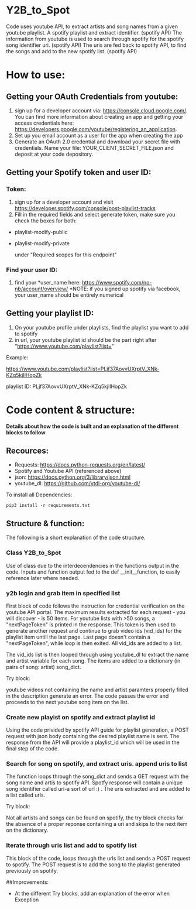 # Y2B_to_Spot 

Code uses youtube API, to extract artists and song names from a given youtube playlist. A spotify playlist and extract identifier. (spotify API) 
The information from youtube is used to search through spotify for the spotify song identifier uri. (spotify API)
The uris are fed back to spotify API, to find the songs and add to the new spotify list. (spotify API)

# How to use: 

## Getting your OAuth Credentials from youtube:

1. sign up for a developer account via:  https://console.cloud.google.com/. You can find more information about creating an app and getting your access credentials here: https://developers.google.com/youtube/registering_an_application. 
2. Set up you email account as a user for the app when creating the app
3. Generate an OAuth 2.0 credential and download your secret file with credentials. Name your file: YOUR_CLIENT_SECRET_FILE.json and deposit at your code depository. 

## Getting your Spotify token and user ID: 

### Token: 

1. sign up for a developer account and visit https://developer.spotify.com/console/post-playlist-tracks 
2. Fill in the required fields and select generate token, make sure you check the boxes for both: 
- playlist-modify-public
- playlist-modify-private 

  under "Required scopes for this endpoint"


### Find your user ID:

1. find your *user_name here: https://www.spotify.com/no-nb/account/overview/ 
*NOTE: if you signed up spotify via facebook, your user_name should be entirely numerical 

## Getting your playlist ID:

1. On your youtube profile under playlists, find the playlist you want to add to spotify 
2. in url, your youtube playlist id should be the part right after "https://www.youtube.com/playlist?list="

  Example: 

  https://www.youtube.com/playlist?list=PLjf37AovvUXrptV_XNk-KZq5kjIlHopZk

  playlist ID: PLjf37AovvUXrptV_XNk-KZq5kjIlHopZk

# Code content & structure: 

**Details about how the code is built and an explanation of the different blocks to follow**

## Recources: 

 - Requests: https://docs.python-requests.org/en/latest/ 
 - Spotify and Youtube API (referenced above) 
 - json: https://docs.python.org/3/library/json.html
 - youtube_dl: https://github.com/ytdl-org/youtube-dl/

To install all Dependencies:
```
pip3 install -r requirements.txt
```

## Structure & function: 

The following is a short explanation of the code structure. 

### Class Y2B_to_Spot

Use of class due to the interdeoendencies in the functions output in the code. Inputs and function output fed to the def __init__function, to easily reference later where needed. 

### y2b login and grab item in specified list

First block of code follows the instruction for credential verification on the youtube API portal. The maximum results extracted for each request - you will discover - is 50 items. For youtube lists with >50 songs, a "nextPageToken" is printed in the response. This token is then used to generate another request and continue to grab video ids (vid_ids) for the playlist item untill the last page. Last page doesn't contain a "nextPageToken", while loop is then exited. All vid_ids are added to a list. 

The vid_ids list is then looped through using youtube_dl to extract the name and artist variable for each song. The items are added to a dictionary (in pairs of song: artist) song_dict.

Try block: 

youtube videos not containing the name and artist paramters properly filled in the description generate an error. The code passes the error and proceeds to the next youtube song item on the list. 

### Create new playist on spotify and extract playlist id

Using the code privided by spotify API guide for playlist generation, a POST request with json body containing the desired playlist name is sent. The response from the API will provide a playlist_id which will be used in the final step of the code. 

### Search for song on spotify, and extract uris. append uris to list

The function loops through the song_dict and sends a GET request with the song name and artis to spotify API. Spotfy response will contain a unique song identifier called uri-a sort of url :) . The uris extracted and are added to a list called urls. 

Try block: 

Not all artists and songs can be found on spotify, the try block checks for the absence of a proper reponse containing a uri and skips to the next item on the dictionary.

### Iterate through uris list and add to spotify list

This block of the code, loops through the urls list and sends a POST request to spotify. The POST request is to add the song to the playlist generated previously on spotify. 

##Improvements: 

 - At the different Try blocks, add an explanation of the error when Exception 








